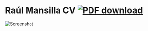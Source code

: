 # Raúl Mansilla CV  [![PDF download](https://img.shields.io/badge/download-PDF-red.svg)](./docs/RaulMansilla2021CV.pdf)

![Screenshot](./docs/RaulMansilla2021CV.png)
